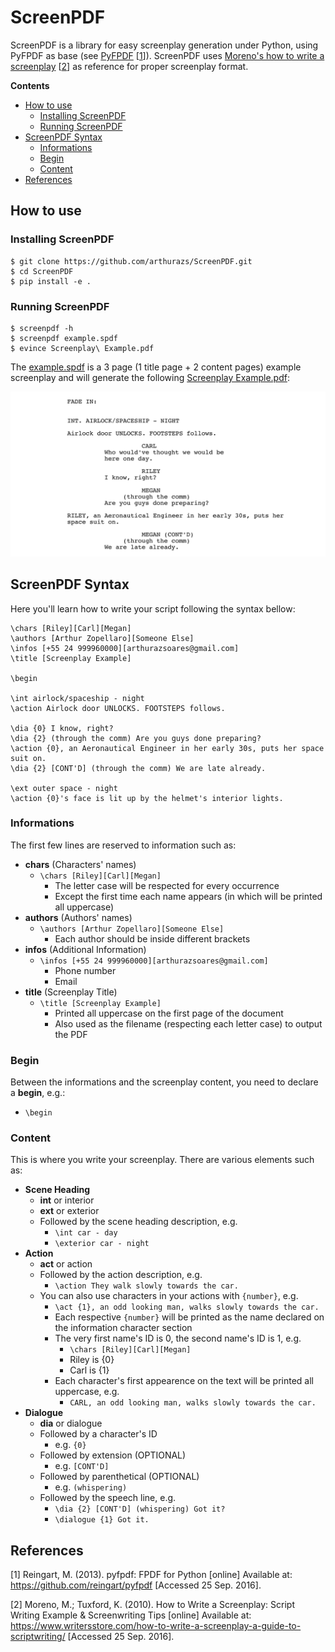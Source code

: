 # ScreenPDF

ScreenPDF is a library for easy screenplay generation under Python,
using PyFPDF as base (see [PyFPDF][1] \[[1](#references)]).
ScreenPDF uses [Moreno's how to write a screenplay][2] \[[2](#references)] as reference
for proper screenplay format.

**Contents**

- [How to use](#how-to-use)
    - [Installing ScreenPDF](#installing-screenpdf)
    - [Running ScreenPDF](#running-screenpdf)
- [ScreenPDF Syntax](#screenpdf-syntax)
    - [Informations](#informations)
    - [Begin](#begin)
    - [Content](#content)
- [References](#references)

## How to use

### Installing ScreenPDF

    $ git clone https://github.com/arthurazs/ScreenPDF.git
    $ cd ScreenPDF
    $ pip install -e .

### Running ScreenPDF

    $ screenpdf -h
    $ screenpdf example.spdf
    $ evince Screenplay\ Example.pdf

The [example.spdf](example.spdf) is a 3 page (1 title page + 2 content
pages) example screenplay and will generate the following
[Screenplay Example.pdf](Screenplay%20Example.pdf):

![Image of the generated PDF example](example.png)

## ScreenPDF Syntax

Here you'll learn how to write your script following the syntax bellow:

    \chars [Riley][Carl][Megan]
    \authors [Arthur Zopellaro][Someone Else]
    \infos [+55 24 999960000][arthurazsoares@gmail.com]
    \title [Screenplay Example]

    \begin

    \int airlock/spaceship - night
    \action Airlock door UNLOCKS. FOOTSTEPS follows.

    \dia {0} I know, right?
    \dia {2} (through the comm) Are you guys done preparing?
    \action {0}, an Aeronautical Engineer in her early 30s, puts her space suit on.
    \dia {2} [CONT'D] (through the comm) We are late already.

    \ext outer space - night
    \action {0}'s face is lit up by the helmet's interior lights.

### Informations

The first few lines are reserved to information such as:

- **chars** (Characters' names)
    - `\chars [Riley][Carl][Megan]`
        - The letter case will be respected for every occurrence
        - Except the first time each name appears (in which will be
        printed all uppercase)
- **authors** (Authors' names)
    - `\authors [Arthur Zopellaro][Someone Else]`
        - Each author should be inside different brackets
- **infos** (Additional Information)
    - `\infos [+55 24 999960000][arthurazsoares@gmail.com]`
        - Phone number
        - Email
- **title** (Screenplay Title)
    - `\title [Screenplay Example]`
        - Printed all uppercase on the first page of the document
        - Also used as the filename (respecting each letter case) to
        output the PDF

### Begin

Between the informations and the screenplay content, you need to declare
a **begin**, e.g.:

- `\begin`

### Content

This is where you write your screenplay. There are various elements such
as:

- **Scene Heading**
    - **int** or interior
    - **ext** or exterior
    - Followed by the scene heading description, e.g.
        - `\int car - day`
        - `\exterior car - night`
- **Action**
    - **act** or action
    - Followed by the action description, e.g.
        - `\action They walk slowly towards the car.`
    - You can also use characters in your actions with `{number}`, e.g.
        - `\act {1}, an odd looking man, walks slowly towards the car.`
        - Each respective `{number}` will be printed as the name
        declared on the information character section
        - The very first name's ID is 0, the second name's ID is 1, e.g.
            - `\chars [Riley][Carl][Megan]`
            - Riley is {0}
            - Carl is {1}
        - Each character's first appearence on the text will be printed
        all uppercase, e.g.
            - `CARL, an odd looking man, walks slowly towards the car.`
- **Dialogue**
    - **dia** or dialogue
    - Followed by a character's ID
        - e.g. `{0}`
    - Followed by extension (OPTIONAL)
        - e.g. `[CONT'D]`
    - Followed by parenthetical (OPTIONAL)
        - e.g. `(whispering)`
    - Followed by the speech line, e.g.
        - `\dia {2} [CONT'D] (whispering) Got it?`
        - `\dialogue {1} Got it.`

## References

\[1] Reingart, M. (2013). pyfpdf: FPDF for Python [online] Available at:
<https://github.com/reingart/pyfpdf> [Accessed 25 Sep. 2016].

\[2] Moreno, M.; Tuxford, K. (2010). How to Write a
Screenplay: Script Writing Example & Screenwriting Tips [online]
Available at:
<https://www.writersstore.com/how-to-write-a-screenplay-a-guide-to-scriptwriting/>
[Accessed 25 Sep. 2016].

[1]: https://github.com/reingart/pyfpdf
[2]: https://www.writersstore.com/how-to-write-a-screenplay-a-guide-to-scriptwriting/
